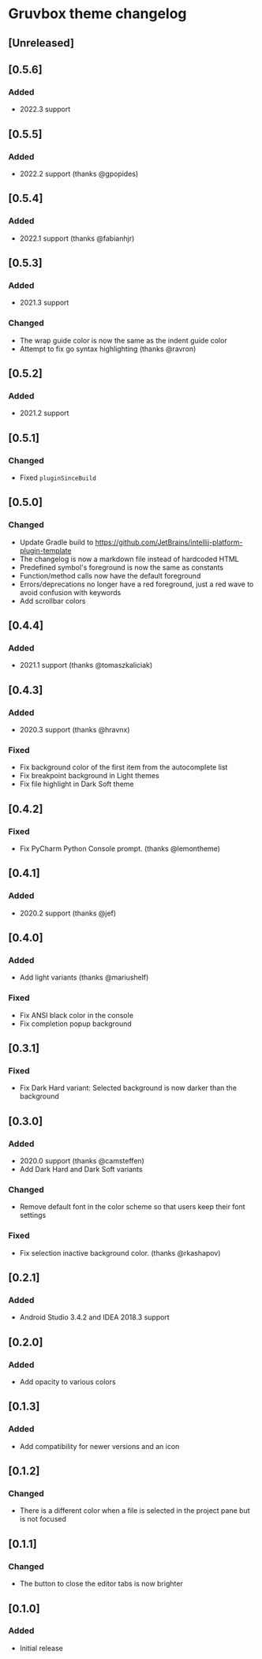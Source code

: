 <!-- Keep a Changelog guide -> https://keepachangelog.com -->

# Gruvbox theme changelog

## [Unreleased]

## [0.5.6]
### Added
- 2022.3 support

## [0.5.5]
### Added
- 2022.2 support (thanks @gpopides)

## [0.5.4]
### Added
- 2022.1 support (thanks @fabianhjr)

## [0.5.3]
### Added
- 2021.3 support

### Changed
- The wrap guide color is now the same as the indent guide color
- Attempt to fix go syntax highlighting (thanks @ravron)

## [0.5.2]
### Added
- 2021.2 support

## [0.5.1]
### Changed
- Fixed `pluginSinceBuild`

## [0.5.0]
### Changed
- Update Gradle build to https://github.com/JetBrains/intellij-platform-plugin-template
- The changelog is now a markdown file instead of hardcoded HTML
- Predefined symbol's foreground is now the same as constants
- Function/method calls now have the default foreground
- Errors/deprecations no longer have a red foreground, just a red wave to avoid confusion with keywords
- Add scrollbar colors

## [0.4.4]
### Added
- 2021.1 support (thanks @tomaszkaliciak)

## [0.4.3]
### Added
- 2020.3 support (thanks @hravnx)

### Fixed
- Fix background color of the first item from the autocomplete list
- Fix breakpoint background in Light themes
- Fix file highlight in Dark Soft theme

## [0.4.2]
### Fixed
- Fix PyCharm Python Console prompt. (thanks @lemontheme)

## [0.4.1]
### Added
- 2020.2 support (thanks @jef)

## [0.4.0]
### Added
- Add light variants (thanks @mariushelf)

### Fixed
- Fix ANSI black color in the console
- Fix completion popup background

## [0.3.1]
### Fixed
- Fix Dark Hard variant: Selected background is now darker than the background

## [0.3.0]
### Added
- 2020.0 support (thanks @camsteffen)
- Add Dark Hard and Dark Soft variants

### Changed
- Remove default font in the color scheme so that users keep their font settings

### Fixed
- Fix selection inactive background color. (thanks @rkashapov)

## [0.2.1]
### Added
- Android Studio 3.4.2 and IDEA 2018.3 support

## [0.2.0]
### Added
- Add opacity to various colors

## [0.1.3]
### Added
- Add compatibility for newer versions and an icon

## [0.1.2]
### Changed
- There is a different color when a file is selected in the project pane but is not focused

## [0.1.1]
### Changed
- The button to close the editor tabs is now brighter

## [0.1.0]
### Added
- Initial release
